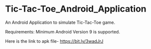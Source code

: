 # Tic-Tac-Toe_Android_Application
An Android Application to simulate Tic-Tac-Toe game.

Requirements:
Minimum Android Version 9 is supported.

Here is the link to apk file- https://bit.ly/3wadJrJ
